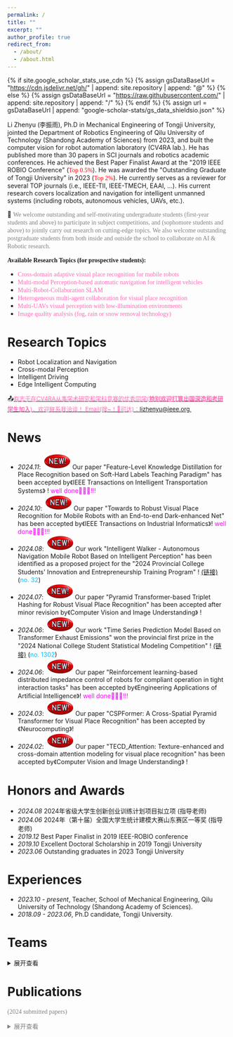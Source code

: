 ```yaml
---
permalink: /
title: ""
excerpt: ""
author_profile: true
redirect_from: 
  - /about/
  - /about.html
---
```


{% if site.google_scholar_stats_use_cdn %}
{% assign gsDataBaseUrl = "https://cdn.jsdelivr.net/gh/" | append: site.repository | append: "@" %}
{% else %}
{% assign gsDataBaseUrl = "https://raw.githubusercontent.com/" | append: site.repository | append: "/" %}
{% endif %}
{% assign url = gsDataBaseUrl | append: "google-scholar-stats/gs_data_shieldsio.json" %}

<span class='anchor' id='about'></span>

Li Zhenyu (李振雨), Ph.D in Mechanical Engineering of Tongji University, jointed the Department of Robotics Engineering of Qilu University of Technology (Shandong Academy of Sciences) from 2023, and built the computer vision for robot automation laboratory (CV4RA lab.). He has published more than 30 papers in SCI journals and robotics academic conferences. He achieved the Best Paper Finalist Award at the "2019 IEEE ROBIO Conference" (<font face="华文新魏" color="red">Top 0.5%</font>). He was awarded the "Outstanding Graduate of Tongji University" in 2023 (<font face="华文新魏" color="red">Top 2%</font>). He currently serves as a reviewer for several TOP journals (i.e., IEEE-TII, IEEE-TMECH, EAAI, ...). His current research covers localization and navigation for intelligent unmanned systems (including robots, autonomous vehicles, UAVs, etc.).

📣 <font color=gray face="华文新魏">We welcome outstanding and self-motivating undergraduate students (first-year students and above) to participate in subject competitions, and (sophomore students and above) to jointly carry out research on cutting-edge topics. We also welcome outstanding postgraduate students from both inside and outside the school to collaborate on AI & Robotic research.</font>

<b><font face="楷书">Available Research Topics (for prospective students):</font></b>
- <font face="华文新魏" color="Hotpink">Cross-domain adaptive visual place recognition for mobile robots</font>
- <font face="华文新魏" color="Hotpink">Multi-modal Perception-based automatic navigation for intelligent vehicles</font>
- <font face="华文新魏" color="Hotpink">Multi-Robot-Collaboration SLAM</font>
- <font face="华文新魏" color="Hotpink">Heterogeneous multi-agent collaboration for visual place recognition</font>
- <font face="华文新魏" color="Hotpink">Multi-UAVs visual perception with low-illumination environments</font>
- <font face="华文新魏" color="Hotpink">Image quality analysis (fog, rain or snow removal technology)</font>

#  Research Topics
- Robot Localization and Navigation
- Cross-modal Perception
- Intelligent Driving 
- Edge Intelligent Computing

📤<u><font size=2 color=Hotpink>有志于在CV4RA从事学术研究和学科竞赛的优秀同学(<b>特别欢迎打算出国深造和考研学生加入</b>)，欢迎联系我洽谈！ Email(嗖~！🚀可达)：lizhenyu@ieee.org.</font></u>

#  News
- *2024.11*: &nbsp;![alt text](new-3.gif) Our paper "Feature-Level Knowledge Distillation for Place Recognition based on Soft-Hard Labels Teaching Paradigm" has been accepted by《IEEE Transactions on Intelligent Transportation Systems》 ! <font color=Fuchsia>well done👏👏👏!!!</font>
- *2024.10*: &nbsp;![alt text](new-2.gif) Our paper "Towards to Robust Visual Place Recognition for Mobile Robots with an End-to-end Dark-enhanced Net" has been accepted by《IEEE Transactions on Industrial Informatics》! <font color=Fuchsia>well done👏👏👏!!!</font> 
- *2024.08*: &nbsp;![alt text](new-3.gif) Our work "Intelligent Walker - Autonomous Navigation Mobile Robot Based on Intelligent Perception" has been identified as a proposed project for the "2024 Provincial College Students' Innovation and Entrepreneurship Training Program" ! [(链接)](http://edu.shandong.gov.cn/module/download/downfile.jsp?classid=0&filename=c1e5787543f146ea8e779ea0ae86a679.pdf) (<font color=DeepSkyBlue>no. 32</font>)
- *2024.07*: &nbsp;![alt text](new-3.gif) Our paper "Pyramid Transformer-based Triplet Hashing for Robust Visual Place Recognition" has been accepted after minor revision by《Computer Vision and Image Understanding》 ! 
- *2024.06*: &nbsp;![alt text](new-2.gif) Our work "Time Series Prediction Model Based on Transformer Exhaust Emissions" won the provincial first prize in the "2024 National College Student Statistical Modeling Competition" ! [(链接)](http://cmswebsite.ai-learning.net/u/cms/tjjmds/202407/11160343pa3f.pdf) (<font color=DeepSkyBlue>no. 1302</font>)
- *2024.06*: &nbsp;![alt text](new-2.gif) Our paper "Reinforcement learning-based distributed impedance control of robots for compliant operation in tight interaction tasks" has been accepted by《Engineering Applications of Artificial Intelligence》! <font color=Fuchsia>well done👏👏👏!!!</font> 
- *2024.03*: &nbsp;![alt text](new-2.gif) Our paper "CSPFormer: A Cross-Spatial Pyramid Transformer for Visual Place Recognition" has been accepted by《Neurocomputing》! 
- *2024.02*: &nbsp;![alt text](new-3.gif) Our paper "TECD_Attention: Texture-enhanced and cross-domain attention modeling for visual place recognition" has been accepted by《Computer Vision and Image Understanding》 ! 


#  Honors and Awards
- *2024.08* 2024年省级大学生创新创业训练计划项目拟立项 (指导老师)
- *2024.06* 2024年（第十届）全国大学生统计建模大赛山东赛区一等奖 (指导老师)
- *2019.12* Best Paper Finalist in 2019 IEEE-ROBIO conference 
- *2019.10* Excellent Doctoral Scholarship in 2019 Tongji University
- *2023.06* Outstanding graduates in 2023 Tongji University

#  Experiences
- *2023.10 - present*, Teacher, School of Mechanical Engineering, Qilu University of Technology (Shandong Academy of Sciences). 
- *2018.09 - 2023.06*, Ph.D candidate, Tongji University. 

#  Teams
<details>
<summary>展开查看</summary>
<div style="display: flex; align-items: center; margin-bottom: 20px;">
  <div style="flex: 0 0 120px;">
    <img src="_pages/lzy-1.png" alt="lzy-1's photo" width="120">
  </div>
  <div style="margin-left: 20px;">
    <p><strong>Zhenyu Li</strong>  Qilu University of Technology(Shandong Academy of Sciences)</p>
    <p><strong>Ph.D, Tongji University</strong></p>
    <p><strong>Email:</strong> <a href="mailto:lizhenyu@ieee.org">lizhenyu@ieee.org</a></p>
    <p><strong>Research Areas:</strong> Computer Vision, Intelligent Perception, Edge Computing</p>
    <p><strong>Google Scholar:</strong>https://scholar.google.com/citations?hl=en&user=VZi8rpAAAAAJ</p>
    <p><strong>GitHub:</strong>https://github.com/CV4RA</p>
  </div>
</div>
<div style="display: flex; align-items: center; margin-bottom: 20px;">
  <div style="flex: 0 0 120px;">
    <img src="_pages/xpj.jpg" alt="xpj's photo" width="120">
  </div>
  <div style="margin-left: 20px;">
    <p><strong>Pengjie Xu</strong></p>
    <p><strong>Postdoctoral Fellow, Shanghai Jiao Tong University</strong></p>
    <p><strong>Email:</strong> <a href="mailto:xupengjie194105@sjtu.edu.cn">xupengjie194105@sjtu.edu.cn</a></p>
    <p><strong>Research Areas:</strong> Machine Learning, Robotics Systems</p>
  </div>
</div>
<div style="display: flex; align-items: center; margin-bottom: 20px;">
  <div style="flex: 0 0 120px;">
    <img src="_pages/dzj.png" alt="dzj's photo" width="120">
  </div>
  <div style="margin-left: 20px;">
    <p><strong>Zhaojun Deng</strong></p>
    <p><strong>Postdoctoral Fellow, Tongji University</strong></p>
    <p><strong>Email:</strong> <a href="mailto:dengzhaojun@tongji.edu.cn">dengzhaojun@tongji.edu.cn</a></p>
    <p><strong>Research Areas:</strong> Machine Learning, Photoelectric Measuring Technology</p>
  </div>
</div>
<div style="display: flex; align-items: center; margin-bottom: 20px;">
  <div style="flex: 0 0 120px;">
    <img src="_pages/pwh.jpg" alt="pwh's photo" width="120">
  </div>
  <div style="margin-left: 20px;">
    <p><strong>Wenhao Pei</strong></p>
    <p><strong>Third year undergraduate, Qilu University of Technology(Shandong Academy of Sciences)</strong></p>
    <p><strong>Email:</strong> <a href="mailto:202201210016@stu.qlu.edu.cn">202201210016@stu.qlu.edu.cn</a></p>
    <p><strong>Research Areas:</strong>Visual Localization and Navigation, Intelligent Perception</p>
    <p><strong>Paper (2):</strong>1 SCI paper → RAL (TOP Journal); 1 SCI paper → ITITS (TOP Journal)</p>
    <p><strong>Award-winning:</strong>2 Innovation Competition Awards</p>
  </div>
</div>
<div style="display: flex; align-items: center; margin-bottom: 20px;">
  <div style="flex: 0 0 120px;">
    <img src="_pages/sty.png" alt="sty's photo" width="120">
  </div>
  <div style="margin-left: 20px;">
    <p><strong>Tianyi Shang</strong>(Visiting Student)</p>
    <p><strong>Third year undergraduate, Fuzhou University</strong></p>
    <p><strong>Email:</strong> <a href="mailto:832201319@fzu.edu.cn">832201319@fzu.edu.cn</a></p>
    <p><strong>Research Areas:</strong>Computer Vision, Intelligent Perception</p>
    <p><strong>Paper (3):</strong>1 SCI paper → RAL (TOP Journal); 1 SCI paper → ITITS (TOP Journal); 1 SCI paper → TAI (TOP Journal)</p>
  </div>
</div>

</details>

#  Publications 
<font color=gray face="华文新魏">(2024 submitted papers)
<details>
<summary>展开查看</summary>
<div class='paper-box'><div class='paper-box-image'><div><div class="badge">CVPR2025</div><img src='images/cvpr.jpg' alt="sym" width="100%"></div></div>
<div class='paper-box-text' markdown="1">
Bridging Text and Vision: *******************

Tianyi Shang(大三本科生), **Zhenyu Li***, Pengjie Xu, Wenhao Pei(大三本科生)
</div>
</div>
<div class='paper-box'><div class='paper-box-image'><div><div class="badge">IEEE-RAL</div><img src='images/ral.jpg' alt="sym" width="100%"></div></div>
<div class='paper-box-text' markdown="1">
[MambaPlace: Text-to-Point-Cloud Cross-Modal Place Recognition with Attention Mamba Mechanisms](https://arxiv.org/pdf/2408.15740), *IEEE Robotics and Automation Letters*.

[![PWC](https://img.shields.io/endpoint.svg?url=https://paperswithcode.com/badge/mambaplace-text-to-point-cloud-cross-modal/visual-place-recognition-on-kitti360pose)](https://paperswithcode.com/sota/visual-place-recognition-on-kitti360pose?p=mambaplace-text-to-point-cloud-cross-modal) <a href="https://arxiv.org/pdf/2408.15740"><img src="https://img.shields.io/badge/Paper-pdf-<COLOR>.svg?style=flat-square" /></a> [![Code](https://img.shields.io/badge/GitHub-Code-lightgrey?logo=github)](https://github.com/CV4RA/MambaPlace)

Tianyi Shang(大三本科生), **Zhenyu Li***, Wenhao Pei(大三本科生)
</div>
</div>
<div class='paper-box'><div class='paper-box-image'><div><div class="badge">IEEE-TITS</div><img src='images/its.jpg' alt="sym" width="100%"></div></div>
<div class='paper-box-text' markdown="1">
Multi-Modal Attention Perception for Intelligent Vehicle Navigation using Deep Reinforcement Learning, *IEEE Transactions on Intelligent Transportation Systems*. 

[![Paper](https://img.shields.io/badge/Paper-pdf-brightgreen)](_pages/T_ITITS_MMAP_DRL_Nav (1).pdf) [![Code](https://img.shields.io/badge/GitHub-Code-lightgrey?logo=github)](https://github.com/CV4RA/MMAP-DRL-Nav)

**Zhenyu Li***, Tianyi Shang(大三本科生), Pengjie Xu, Wenhao Pei(大三本科生)
</div>
</div>
<div class='paper-box'><div class='paper-box-image'><div><div class="badge">IEEE-TAI</div><img src='images/tai.jpg' alt="sym" width="100%"></div></div>
<div class='paper-box-text' markdown="1">
CWPFormer: Towards High-performance Visual Place Recognition for Robot with Cross-weight Attention Learning, *IEEE Transactions on Artificial Intelligence*. 

[![Paper](https://img.shields.io/badge/Paper-pdf-brightgreen)](_pages/TAI_CWPFormer__Towards_High_performance_Visual_Place_Recognition_for_Robot_with_Cross_weight_Attention_Learning (2).pdf) [![Code](https://img.shields.io/badge/GitHub-Code-lightgrey?logo=github)](https://github.com/CV4RA/CWPFormer)

**Zhenyu Li***, Tianyi Shang(大三本科生), Pengjie Xu, Wenhao Pei(大三本科生)
</div>
</div>

<font color=gray face="华文新魏">(2024 publicated papers)
<details>
<summary>展开查看</summary>
<div class='paper-box'><div class='paper-box-image'><div><div class="badge">IEEE-TITS</div><img src='images/itits.png' alt="sym" width="100%"></div></div>
<div class='paper-box-text' markdown="1">
[Feature-Level Knowledge Distillation for Place Recognition based on Soft-Hard Labels Teaching Paradigm](https://ieeexplore.ieee.org/stamp/stamp.jsp?tp=&arnumber=10759546), *IEEE Transactions on Intelligent Transportation Systems*. (中科院1区top)

[![Paper](https://img.shields.io/badge/Paper-pdf-brightgreen)](_pages/itits.pdf) [![Code](https://img.shields.io/badge/GitHub-Code-lightgrey?logo=github)](https://github.com/CV4RA/ASHT-KD)

**Zhenyu Li***, Pengjie Xu, Zhenbiao Dong, Ruirui Zhang, Zhaojun Deng
</div>
</div>
<div class='paper-box'><div class='paper-box-image'><div><div class="badge">IEEE-TII</div><img src='images/tii.png' alt="sym" width="100%"></div></div>
<div class='paper-box-text' markdown="1">
[Towards Robust Visual Place Recognition for Mobile Robots with an End-to-end Dark-enhanced Net](https://ieeexplore.ieee.org/stamp/stamp.jsp?tp=&arnumber=10726589), *IEEE Transactions on Industrial Informatics*. (中科院1区top)

[![Paper](https://img.shields.io/badge/Paper-pdf-brightgreen)](_pages/FINALVERSION.pdf) [![Code](https://img.shields.io/badge/GitHub-Code-lightgrey?logo=github)](https://github.com/CV4RA/Dark-enhanced-VPR-Net)

**Zhenyu Li***, Tianyi Shang (大三本科生), Pengjie Xu, Zhaojun Deng, and Ruirui Zhang
</div>
</div>
<div class='paper-box'><div class='paper-box-image'><div><div class="badge">CVIU</div><img src='images/cviu.jpg' alt="sym" width="100%"></div></div>
<div class='paper-box-text' markdown="1">
[Pyramid transformer-based triplet hashing for robust visual place recognition](https://www.sciencedirect.com/science/article/pii/S1077314224002480), *Computer Vision and Image Understanding*. (CCF-B)

**Zhenyu Li*** and Pengjie Xu
</div>
</div>
<div class='paper-box'><div class='paper-box-image'><div><div class="badge">EAAI</div><img src='images/eaai.jpg' alt="sym" width="100%"></div></div>
<div class='paper-box-text' markdown="1">
[Reinforcement learning-based distributed impedance control of robots forcompliant operation in tight interaction tasks](https://authors.elsevier.com/c/1jPYU3OWJ98fVS), *Engineering Applications of Artificial Intelligence*. (中科院1区top)

Pengjie Xu, **Zhenyu Li**, Xun Liu, Tianrui Zhao, Lin Zhang, Yanzheng Zhao
</div>
</div>
<div class='paper-box'><div class='paper-box-image'><div><div class="badge">Neurocomputing</div><img src='images/CSPFormer.png' alt="sym" width="100%"></div></div>
<div class='paper-box-text' markdown="1">
[CSPFormer: A Cross-Spatial Pyramid Transformer for Visual Place Recognition](https://www.sciencedirect.com/science/article/pii/S0925231224002431), *Neurocomputing*. (中科院二区top, CCF-C)

**Zhenyu Li***, Pengjie Xu
</div>
</div>
<div class='paper-box'><div class='paper-box-image'><div><div class="badge">CVIU</div><img src='images/TECD.png' alt="sym" width="100%"></div></div>
<div class='paper-box-text' markdown="1">
[TECD_Attention: Texture-enhanced and cross-domain attention modeling for visual place recognition](https://www.sciencedirect.com/science/article/pii/S1077314224000109), *Computer Vision and Image Understanding*. (CCF-B)

**Zhenyu Li***, Zhenbiao Dong
</div>
</div>

#  Contact me

